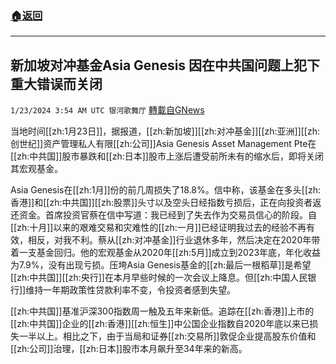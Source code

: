 ###  [:house:返回](README.md)
---


## 新加坡对冲基金Asia Genesis 因在中共国问题上犯下重大错误而关闭
`1/23/2024 3:54 AM UTC 银河歌舞厅` [轉載自GNews](https://gnews.org/articles/2244206)

当地时间[[zh:1月23日]]，据报道，[[zh:新加坡]][[zh:对冲基金]][[zh:亚洲]][[zh:创世纪]]资产管理私人有限[[zh:公司]]Asia Genesis Asset Management Pte在[[zh:中共国]]股市暴跌和[[zh:日本]]股市上涨后遭受前所未有的缩水后，即将关闭其宏观基金。

Asia Genesis在[[zh:1月]]份的前几周损失了18.8%。信中称，该基金在多头[[zh:香港]]和[[zh:中共国]][[zh:股票]]头寸以及空头日经指数亏损后，正在向投资者返还资金。首席投资官蔡在信中写道：我已经到了失去作为交易员信心的阶段。自[[zh:十月]]以来的艰难交易和灾难性的[[zh:一月]]已经证明我过去的经验不再有效，相反，对我不利。蔡从[[zh:对冲基金]]行业退休多年，然后决定在2020年带着一支基金回归。他的宏观基金从2020年[[zh:5月]]成立到2023年底，年化收益为7.9%，没有出现亏损。压垮Asia Genesis基金的[[zh:最后一根稻草]]是希望[[zh:中共国]][[zh:央行]]在本月早些时候的一次会议上降息。但[[zh:中国人民银行]]维持一年期政策性贷款利率不变，令投资者感到失望。

[[zh:中共国]]基准沪深300指数周一触及五年来新低。追踪在[[zh:香港]]上市的[[zh:中共国]]企业的[[zh:香港]][[zh:恒生]]中公国企业指数自2020年底以来已损失一半以上。相比之下，由于当局和证券[[zh:交易所]]敦促企业提高股东价值和[[zh:公司]]治理，[[zh:日本]]股市本月飙升至34年来的新高。
